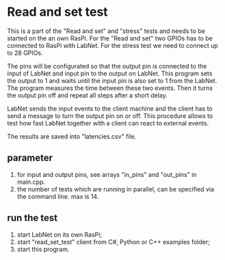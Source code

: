 # Read and set test

This is a part of the "Read and set" and "stress" tests and needs to be started on the an own RasPi. For the "Read and set" two GPIOs has to be connected to RasPi with LabNet. For the stress test we need to connect up to 28 GPIOs.

The pins will be configurated so that the output pin is connected to the input of LabNet and input pin to the output on LabNet. This program sets the output to 1 and waits until the input pin is also set to 1 from the LabNet. The program measures the time between these two events. Then it turns the output pin off and repeat all steps after a short delay.

LabNet sends the input events to the client machine and the client has to send a message to turn the output pin on or off. This procedure allows to test how fast LabNet together with a client can react to external events.

The results are saved into "latencies.csv" file.

## parameter
1. for input and output pins, see arrays "in_pins" and "out_pins" in main.cpp.
2. the number of tests which are running in parallel, can be specified via the command line. max is 14.

## run the test
1. start LabNet on its own RasPi;
2. start "read_set_test" client from C#, Python or C++ examples folder;
3. start this program.


